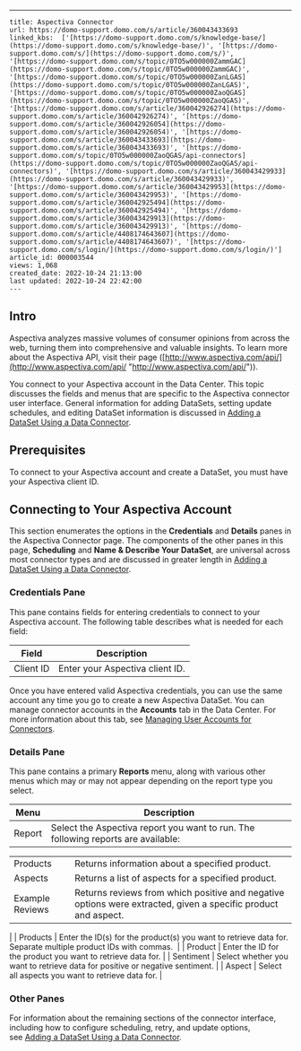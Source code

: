 ---
    title: Aspectiva Connector
    url: https://domo-support.domo.com/s/article/360043433693
    linked_kbs:  ['[https://domo-support.domo.com/s/knowledge-base/](https://domo-support.domo.com/s/knowledge-base/)', '[https://domo-support.domo.com/s/](https://domo-support.domo.com/s/)', '[https://domo-support.domo.com/s/topic/0TO5w000000ZammGAC](https://domo-support.domo.com/s/topic/0TO5w000000ZammGAC)', '[https://domo-support.domo.com/s/topic/0TO5w000000ZanLGAS](https://domo-support.domo.com/s/topic/0TO5w000000ZanLGAS)', '[https://domo-support.domo.com/s/topic/0TO5w000000ZaoQGAS](https://domo-support.domo.com/s/topic/0TO5w000000ZaoQGAS)', '[https://domo-support.domo.com/s/article/360042926274](https://domo-support.domo.com/s/article/360042926274)', '[https://domo-support.domo.com/s/article/360042926054](https://domo-support.domo.com/s/article/360042926054)', '[https://domo-support.domo.com/s/article/360043433693](https://domo-support.domo.com/s/article/360043433693)', '[https://domo-support.domo.com/s/topic/0TO5w000000ZaoQGAS/api-connectors](https://domo-support.domo.com/s/topic/0TO5w000000ZaoQGAS/api-connectors)', '[https://domo-support.domo.com/s/article/360043429933](https://domo-support.domo.com/s/article/360043429933)', '[https://domo-support.domo.com/s/article/360043429953](https://domo-support.domo.com/s/article/360043429953)', '[https://domo-support.domo.com/s/article/360042925494](https://domo-support.domo.com/s/article/360042925494)', '[https://domo-support.domo.com/s/article/360043429913](https://domo-support.domo.com/s/article/360043429913)', '[https://domo-support.domo.com/s/article/4408174643607](https://domo-support.domo.com/s/article/4408174643607)', '[https://domo-support.domo.com/s/login/](https://domo-support.domo.com/s/login/)']
    article_id: 000003544
    views: 1,068
    created_date: 2022-10-24 21:13:00
    last updated: 2022-10-24 22:42:00
    ---



Intro
-----


Aspectiva analyzes massive volumes of consumer opinions from across the web, turning them into comprehensive and valuable insights. To learn more about the Aspectiva API, visit their page ([http://www.aspectiva.com/api/](http://www.aspectiva.com/api/ "http://www.aspectiva.com/api/")).


You connect to your Aspectiva account in the Data Center. This topic discusses the fields and menus that are specific to the Aspectiva connector user interface. General information for adding DataSets, setting update schedules, and editing DataSet information is discussed in [Adding a DataSet Using a Data Connector](/s/article/360042926274 "Adding a DataSet Using a Data Connector").


Prerequisites
-------------


To connect to your Aspectiva account and create a DataSet, you must have your Aspectiva client ID.


Connecting to Your Aspectiva Account
------------------------------------


This section enumerates the options in the **Credentials** and **Details** panes in the Aspectiva Connector page. The components of the other panes in this page, **Scheduling** and **Name & Describe Your DataSet**, are universal across most connector types and are discussed in greater length in [Adding a DataSet Using a Data Connector](/s/article/360042926274 "Adding a DataSet Using a Data Connector").


### Credentials Pane


This pane contains fields for entering credentials to connect to your Aspectiva account. The following table describes what is needed for each field:  




| Field | Description |
| --- | --- |
| Client ID | Enter your Aspectiva client ID. |


Once you have entered valid Aspectiva credentials, you can use the same account any time you go to create a new Aspectiva DataSet. You can manage connector accounts in the **Accounts** tab in the Data Center. For more information about this tab, see [Managing User Accounts for Connectors](/s/article/360042926054 "Managing User Accounts for Connectors").


### Details Pane


This pane contains a primary **Reports** menu, along with various other menus which may or may not appear depending on the report type you select.




| Menu | Description |
| --- | --- |
| Report | Select the Aspectiva report you want to run. The following reports are available:

|  |  |
| --- | --- |
| Products | Returns information about a specified product. |
| Aspects | Returns a list of aspects for a specified product. |
| Example Reviews | Returns reviews from which positive and negative options were extracted, given a specific product and aspect. |

 |
| Products | Enter the ID(s) for the product(s) you want to retrieve data for. Separate multiple product IDs with commas.  |
| Product | Enter the ID for the product you want to retrieve data for. |
| Sentiment | Select whether you want to retrieve data for positive or negative sentiment. |
| Aspect | Select all aspects you want to retrieve data for. |


### Other Panes


For information about the remaining sections of the connector interface, including how to configure scheduling, retry, and update options, see [Adding a DataSet Using a Data Connector](/s/article/360042926274 "Adding a DataSet Using a Data Connector").

